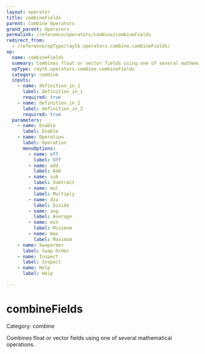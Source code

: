 ```yaml
---
layout: operator
title: combineFields
parent: Combine Operators
grand_parent: Operators
permalink: /reference/operators/combine/combineFields
redirect_from:
  - /reference/opType/raytk.operators.combine.combineFields/
op:
  name: combineFields
  summary: Combines float or vector fields using one of several mathematical operations.
  opType: raytk.operators.combine.combineFields
  category: combine
  inputs:
    - name: definition_in_1
      label: definition_in_1
      required: true
    - name: definition_in_2
      label: definition_in_2
      required: true
  parameters:
    - name: Enable
      label: Enable
    - name: Operation
      label: Operation
      menuOptions:
        - name: off
          label: Off
        - name: add
          label: Add
        - name: sub
          label: Subtract
        - name: mul
          label: Multiply
        - name: div
          label: Divide
        - name: avg
          label: Average
        - name: min
          label: Minimum
        - name: max
          label: Maximum
    - name: Swaporder
      label: Swap Order
    - name: Inspect
      label: Inspect
    - name: Help
      label: Help

---
```


# combineFields

Category: combine



Combines float or vector fields using one of several mathematical operations.